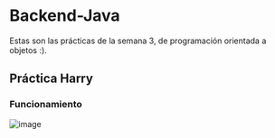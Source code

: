 # Backend-Java



Estas son las prácticas de la semana 3, de programación orientada a objetos :). 

## Práctica Harry
### Funcionamiento

![image](https://user-images.githubusercontent.com/99231889/166172714-4af29403-b646-4237-8c40-108b4b62ba96.png)
